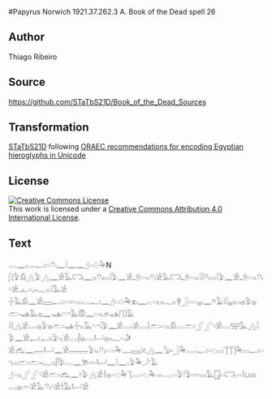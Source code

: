 #Papyrus Norwich 1921.37.262.3 A. Book of the Dead spell 26

## Author 

Thiago Ribeiro

## Source 

https://github.com/STaTbS21D/Book_of_the_Dead_Sources

## Transformation 

[STaTbS21D](https://statbs21d.github.io/) following [ORAEC recommendations for encoding Egyptian hieroglyphs in Unicode](https://github.com/oraec/recommendations-encoding-hieroglyphs)

## License 

<a rel="license" href="http://creativecommons.org/licenses/by/4.0/"><img alt="Creative Commons License" style="border-width:0" src="https://i.creativecommons.org/l/by/4.0/88x31.png" /></a><br />This work is licensed under a <a rel="license" href="http://creativecommons.org/licenses/by/4.0/">Creative Commons Attribution 4.0 International License</a>.

## Text 

<hiero><rubrum>𓂋𓈖𓏤𓂋𓂝𓏏𓄣𓏤𓈖𓇋𓈖𓈖</rubrum>𓊨𓏏𓇳𓅆N<br>
𓆄𓊤𓅱𓀁𓂻𓅱𓂻𓈖𓀀𓅓𓉐𓏤𓈖𓏭𓄣𓏤𓏥𓇋𓅱𓈖𓀀𓄂𓏏𓏭𓄣𓏤𓀀𓅓𓉐𓏤𓄂𓏏𓏭𓇋𓇋𓄣𓏤𓏥𓇋𓅱𓈖𓀀𓄂𓏏𓏭𓄣𓏤𓄹𓀀𓊵𓏏𓊪𓆑𓏭𓇋𓅓𓀀<br>
𓏶𓅓𓀁𓈖𓀀𓈙𓂝𓏏𓏒𓏥𓂋𓂝𓈖𓊨𓏏𓇳𓅆𓁷𓏤𓈖𓐞𓏏𓏤𓊪𓆑𓏭𓋁𓃀𓏏𓏏𓈇𓏤𓈖𓎼𓄿𓇋𓇋𓈇𓏤𓏥𓐍𓅱𓐍𓂧𓊛𓅓𓐍𓈖𓊛𓏤𓎡𓅓𓏃𓈖𓏏𓏭𓂉𓊛𓉔𓄿<br>
𓇋𓇋𓂻𓀀𓂋𓐍𓅱𓐍𓂧𓊛𓏶𓏭𓅓𓎡𓇋𓅱𓈖𓀀𓂋𓏤𓀀𓂋𓌃𓂧𓏏𓏭𓀁𓂋𓂧𓂾𓂾𓄹𓀀𓂋𓈝𓅓𓂻𓇋𓅱𓈖𓀀𓂝𓂝𓏤𓅱𓏭𓀀𓂋𓋴𓐍𓂋𓂡𓐍𓆑𓏏𓀏<br>
𓀀𓃹𓈖𓉿𓂡𓈖𓀀𓉿𓉿𓅱𓏭𓄣𓏤𓇯𓅆𓊃𓈙𓏴𓂻𓈖𓅬𓃀𓅆𓂋𓊪𓂝𓏏𓆇𓏥𓊹𓊹𓊹𓅆𓏥𓂝𓏏𓄹𓏥𓂧𓂧𓆑𓏭𓋴𓅱𓂋𓈖𓌗𓏛𓂡𓈖𓇋𓈖𓊪𓅱𓅆𓌳𓄿<br>
𓊨𓏏𓏭𓂾𓂾𓄹𓀀𓂧𓃹𓈖𓏌𓅱𓂻𓀀𓌂𓐍𓏏𓆇𓅆𓊹𓂋𓏏𓆇𓅆𓁹𓂋𓏏𓅱𓎗𓅱𓏛𓏥𓅓𓉗𓏏𓉐𓊪𓏏𓎛𓂓𓏤𓊖𓂋𓐍𓏛𓀀𓅓𓄣𓏤𓄹𓀀𓌂𓅓𓂡𓀀<br></hiero>
